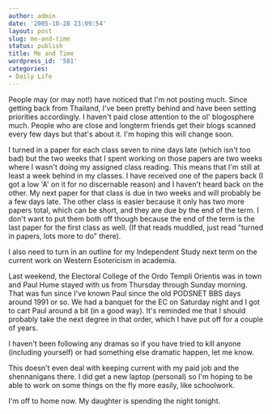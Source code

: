 ```yaml
---
author: admin
date: '2005-10-28 23:09:54'
layout: post
slug: me-and-time
status: publish
title: Me and Time
wordpress_id: '581'
categories:
- Daily Life
---
```


People may (or may not!) have noticed that I'm not posting much. Since
getting back from Thailand, I've been pretty behind and have been
setting priorities accordingly. I haven't paid close attention to the
ol' blogosphere much. People who are close and longterm friends get
their blogs scanned every few days but that's about it. I'm hoping this
will change soon.

I turned in a paper for each class seven to nine days late (which isn't
too bad) but the two weeks that I spent working on those papers are two
weeks where I wasn't doing my assigned class reading. This means that
I'm still at least a week behind in my classes. I have received one of
the papers back (I got a low 'A' on it for no discernable reason) and I
haven't heard back on the other. My next paper for that class is due in
two weeks and will probably be a few days late. The other class is
easier because it only has two more papers total, which can be short,
and they are due by the end of the term. I don't want to put them both
off though because the end of the term is the last paper for the first
class as well. (If that reads muddled, just read "turned in papers, lots
more to do" there).

I also need to turn in an outline for my Independent Study next term on
the current work on Western Esotericism in academia.

Last weekend, the Electoral College of the Ordo Templi Orientis was in
town and Paul Hume stayed with us from Thursday through Sunday morning.
That was fun since I've known Paul since the old PODSNET BBS days around
1991 or so. We had a banquet for the EC on Saturday night and I got to
cart Paul around a bit (in a good way). It's reminded me that I should
probably take the next degree in that order, which I have put off for a
couple of years.

I haven't been following any dramas so if you have tried to kill anyone
(including yourself) or had something else dramatic happen, let me know.

This doesn't even deal with keeping current with my paid job and the
shennanigans there. I did get a new laptop (personal) so I'm hoping to
be able to work on some things on the fly more easily, like schoolwork.

I'm off to home now. My daughter is spending the night tonight.
